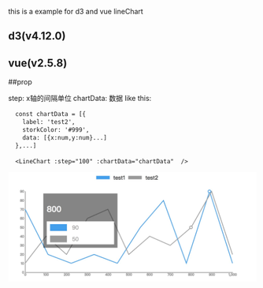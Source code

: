 this is a example for d3 and vue lineChart
## d3(v4.12.0)

## vue(v2.5.8)

##prop

step: x轴的间隔单位
chartData: 数据
like this:
```
  const chartData = [{
    label: 'test2',
    storkColor: '#999',
    data: [{x:num,y:num}...]
  },...]

  <LineChart :step="100" :chartData="chartData"  />
```
 ![image](https://github.com/2016caicai/vue-LinerChart/raw/master/example.jpg)
